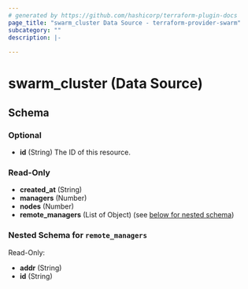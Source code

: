 ```yaml
---
# generated by https://github.com/hashicorp/terraform-plugin-docs
page_title: "swarm_cluster Data Source - terraform-provider-swarm"
subcategory: ""
description: |-
  
---
```


# swarm_cluster (Data Source)





<!-- schema generated by tfplugindocs -->
## Schema

### Optional

- **id** (String) The ID of this resource.

### Read-Only

- **created_at** (String)
- **managers** (Number)
- **nodes** (Number)
- **remote_managers** (List of Object) (see [below for nested schema](#nestedatt--remote_managers))

<a id="nestedatt--remote_managers"></a>
### Nested Schema for `remote_managers`

Read-Only:

- **addr** (String)
- **id** (String)



